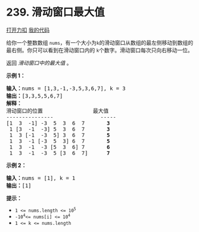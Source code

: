 # 239. 滑动窗口最大值

[打开力扣](https://leetcode.cn/problems/sliding-window-maximum) [我的代码](239.sliding_window_maximum.py)

给你一个整数数组 <code>nums</code>，有一个大小为<code>k</code><em></em>的滑动窗口从数组的最左侧移动到数组的最右侧。你只可以看到在滑动窗口内的 <code>k</code>个数字。滑动窗口每次只向右移动一位。

返回 <em>滑动窗口中的最大值 </em>。



<strong>示例 1：</strong>

<pre>
<b>输入：</b>nums = [1,3,-1,-3,5,3,6,7], k = 3
<b>输出：</b>[3,3,5,5,6,7]
<b>解释：</b>
滑动窗口的位置                最大值
---------------               -----
[1  3  -1] -3  5  3  6  7       <strong>3</strong>
 1 [3  -1  -3] 5  3  6  7       <strong>3</strong>
 1  3 [-1  -3  5] 3  6  7      <strong> 5</strong>
 1  3  -1 [-3  5  3] 6  7       <strong>5</strong>
 1  3  -1  -3 [5  3  6] 7       <strong>6</strong>
 1  3  -1  -3  5 [3  6  7]      <strong>7</strong>
</pre>

<strong>示例 2：</strong>

<pre>
<b>输入：</b>nums = [1], k = 1
<b>输出：</b>[1]
</pre>



<b>提示：</b>

<ul>
	<li><code>1 <= nums.length <= 10<sup>5</sup></code></li>
	<li><code>-10<sup>4</sup><= nums[i] <= 10<sup>4</sup></code></li>
	<li><code>1 <= k <= nums.length</code></li>
</ul>
